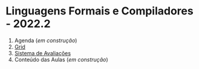 # Linguagens Formais e Compiladores - 2022.2

1. Agenda (*em construção*)
2. [Grid](compiladores/Grid_Compiladores.md)
3. [Sistema de Avaliações](/./avaliacoes.md)
4. Conteúdo das Aulas (*em construção*)
